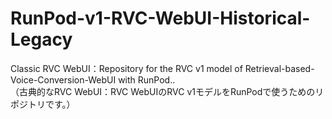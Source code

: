 # RunPod-v1-RVC-WebUI-Historical-Legacy
Classic RVC WebUI：Repository for the RVC v1 model of Retrieval-based-Voice-Conversion-WebUI with RunPod.. <br>
（古典的なRVC WebUI：RVC WebUIのRVC v1モデルをRunPodで使うためのリポジトリです。） 
